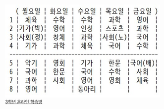 <html>
  <head>
  </head>
  <body>
    <img src="1.jpg" width="500" height="300" alt="3-4반 시간표" title="3-4반 시간표">
    <a href="https://sites.google.com/on.gwedu.go.kr/2021-3">3학년 온라인 학습방</>
  </body>
</html>
